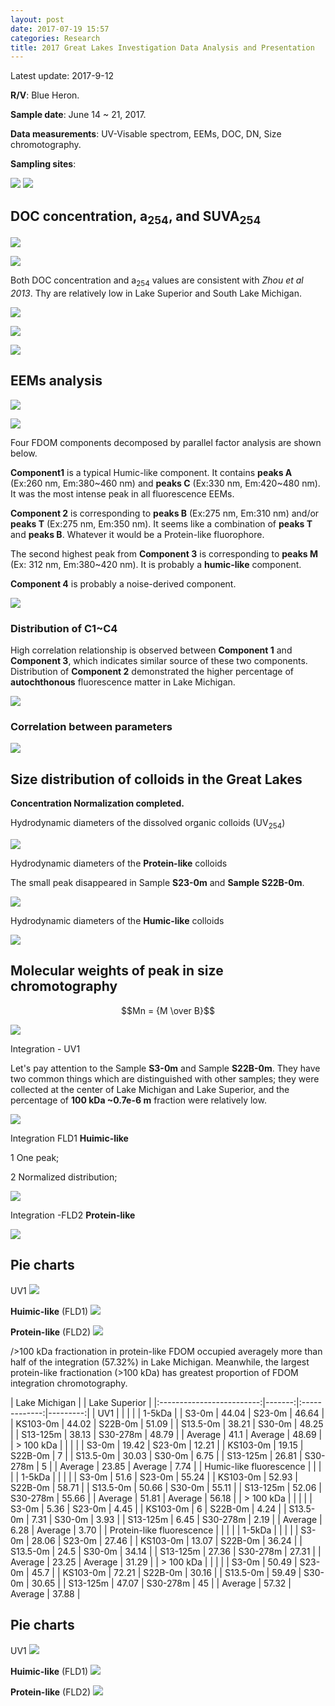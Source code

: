 ```yaml
---
layout: post
date: 2017-07-19 15:57
categories: Research
title: 2017 Great Lakes Investigation Data Analysis and Presentation
---
```


<style>
table{
    border-collapse: collapse;
    border-spacing: 0;
    border:2px solid #000000;
}

th{
    border:2px solid #000000;
}

td{
    border:1px solid #000001;
}
</style>

Latest update: 2017-9-12

**R/V**: Blue Heron.

**Sample date**: June 14 ~ 21, 2017.

**Data measurements**: UV-Visable spectrom, EEMs, DOC, DN, Size chromotography.

**Sampling sites**:

![](\image\GL2017\Sampling_map2.jpg)
![](\image\GL2017\Table-1.jpg)

## DOC concentration, a<sub>254</sub>, and SUVA<sub>254</sub>

![](\image\GL2017\Graph1.jpg)


![](\image\GL2017\Graph245.jpg)


Both DOC concentration and a<sub>254</sub> values are consistent with *Zhou et al 2013*. Thy are relatively low in Lake Superior and South Lake Michigan.  

![](\image\GL2017\DOC-a254-SUVA-surface.jpg)

![](\image\GL2017\Zhengzhen.jpg)

![](\image\GL2017\Table-2.jpg)

## EEMs analysis

![](\image\GL2017\LakeEEMscombination.jpg)

![](\image\GL2017\bix_fix_hix_surface.jpg)

Four FDOM components decomposed by parallel factor analysis are shown below.

 __Component1__ is a typical Humic-like component. It contains __peaks A__ (Ex:260 nm, Em:380~460 nm) and __peaks C__ (Ex:330 nm, Em:420~480 nm).  It was the most intense peak in all fluorescence EEMs.

 __Component 2__ is corresponding to __peaks B__ (Ex:275 nm, Em:310 nm) and/or __peaks T__ (Ex:275 nm, Em:350 nm). It seems like a combination of __peaks T__ and __peaks B__. Whatever it would be a Protein-like fluorophore.

The second highest peak from __Component 3__ is corresponding to __peaks M__ (Ex: 312 nm, Em:380~420 nm).  It is probably a **humic-like** component.

__Component 4__ is probably a noise-derived component.

![](\image\GL2017\Fluorescence-EEM-Plot-of-components.jpg)

### Distribution of C1~C4

High correlation relationship is observed between **Component 1** and **Component 3**, which indicates similar source of these two components. Distribution of **Component 2** demonstrated the higher percentage of **autochthonous** fluorescence matter in Lake Michigan.

![](\image\GL2017\C1-C4.jpg)

### Correlation between parameters

![](\image\GL2017\Correlation.jpg)

## Size distribution of colloids in the Great Lakes

**Concentration Normalization completed.**

Hydrodynamic diameters of the dissolved organic colloids (UV<sub>254</sub>)

![](\image\GL2017\Multiple-samples---Hydrodynamic-diameter-nm-UV1-lake2017.jpg)

Hydrodynamic diameters of the __Protein-like__ colloids

The small peak disappeared in Sample **S23-0m** and **Sample S22B-0m**.

![](\image\GL2017\Multiple-samples---Hydrodynamic-diameter-nm-FLD2-lake2017.jpg)

Hydrodynamic diameters of the __Humic-like__ colloids

![](\image\GL2017\Multiple-samples---Hydrodynamic-diameter-(nm)-FLD1-lake2017.jpg)

## Molecular weights of peak in size chromotography

<!-- ![](\image\GL2017\Table-3.jpg) -->

$$Mn = {M \over B}$$

![](\image\GL2017\Mwcalculation.jpg)

Integration - UV1

Let's pay attention to the Sample **S3-0m** and Sample **S22B-0m**. They have two common things which are distinguished with other samples; they were collected at the center of Lake Michigan and Lake Superior, and the percentage of **100 kDa ~0.7e-6 m** fraction were relatively low.

![](\image\GL2017\Multiple-samples---Integrations-of-each-size-intervals-Da-UV1.jpg)

Integration FLD1 __Huimic-like__

1 One peak;

2 Normalized distribution;

![](\image\GL2017\Multiple-samples---Integrations-of-each-size-intervals-Da-FLD1.jpg)

Integration -FLD2 __Protein-like__

![](\image\GL2017\Multiple-samples---Integrations-of-each-size-intervals-Da-FLD2.jpg)

## Pie charts

UV1
![](\image\GL2017\Multiple-samples---Pie-Chartss-of-each-size-intervals-Da-UV1.jpg)

__Huimic-like__ (FLD1)
![](\image\GL2017\Multiple-samples---Pie-Chartss-of-each-size-intervals-Da-FLD1.jpg)

__Protein-like__ (FLD2)
![](\image\GL2017\Multiple-samples---Pie-Chartss-of-each-size-intervals-Da-FLD2.jpg)

/>100 kDa fractionation in protein-like FDOM occupied averagely more than half of the integration (57.32%) in Lake Michigan. Meanwhile, the largest protein-like fractionation (>100 kDa) has greatest proportion of FDOM integration chromotography.

|       Lake Michigan       |       |      Lake Superior      |
|:-------------------------:|-------:|:-------------:|---------:|
| UV1                       |       |               |         |
| 1-5kDa                                                      |
| S3-0m                     | 44.04 | S23-0m        | 46.64   |
| KS103-0m                  | 44.02 | S22B-0m       | 51.09   |
| S13.5-0m                  | 38.21 | S30-0m        | 48.25   |
| S13-125m                  | 38.13 | S30-278m      | 48.79   |
| Average                   | 41.1  | Average       | 48.69 |
| > 100 kDa                 |       |               |         |
| S3-0m                     | 19.42 | S23-0m        | 12.21   |
| KS103-0m                  | 19.15 | S22B-0m       | 7       |
| S13.5-0m                  | 30.03 | S30-0m        | 6.75    |
| S13-125m                  | 26.81 | S30-278m      | 5       |
| Average                   | 23.85 | Average       | 7.74    |
| Humic-like fluorescence   |       |               |         |
| 1-5kDa                    |       |               |         |
| S3-0m                     | 51.6  | S23-0m        | 55.24   |
| KS103-0m                  | 52.93 | S22B-0m       | 58.71   |
| S13.5-0m                  | 50.66 | S30-0m        | 55.11   |
| S13-125m                  | 52.06 | S30-278m      | 55.66   |
| Average                   | 51.81 | Average       | 56.18   |
| > 100 kDa                 |       |               |         |
| S3-0m                     | 5.36  | S23-0m        | 4.45    |
| KS103-0m                  | 6     | S22B-0m       | 4.24    |
| S13.5-0m                  | 7.31  | S30-0m        | 3.93    |
| S13-125m                  | 6.45  | S30-278m      | 2.19    |
| Average                   | 6.28  | Average       | 3.70    |
| Protein-like fluorescence |       |               |         |
| 1-5kDa                    |       |               |         |
| S3-0m                     | 28.06 | S23-0m        | 27.46   |
| KS103-0m                  | 13.07 | S22B-0m       | 36.24   |
| S13.5-0m                  | 24.5  | S30-0m        | 34.14   |
| S13-125m                  | 27.36 | S30-278m      | 27.31   |
| Average                   | 23.25 | Average       | 31.29   |
| > 100 kDa                 |       |               |         |
| S3-0m                     | 50.49 | S23-0m        | 45.7    |
| KS103-0m                  | 72.21 | S22B-0m       | 30.16   |
| S13.5-0m                  | 59.49 | S30-0m        | 30.65   |
| S13-125m                  | 47.07 | S30-278m      | 45      |
| Average                   | 57.32 | Average       | 37.88   |

## Pie charts

UV1
![](\image\GL2017\Multiple-samples---Pie-Chartss-of-each-size-intervals-Da-_Combined_with_LMWUV1.jpg)

__Huimic-like__ (FLD1)
![](\image\GL2017\Multiple-samples---Pie-Chartss-of-each-size-intervals-Da-_Combined_with_LMWFLD1.jpg)

__Protein-like__ (FLD2)
![](\image\GL2017\Multiple-samples---Pie-Chartss-of-each-size-intervals-Da-_Combined_with_LMWFLD2.jpg)
